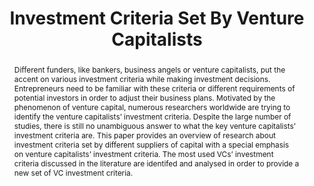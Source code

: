 ---
layout: article
comments: true
title: Investment Criteria Set By Venture Capitalists
excerpt: A review of the existing literature on VC investment criteria; the most significant factors in investment decisions are identified.
link: http://hrcak.srce.hr/file/221353
source: Econviews, August 2015
authors:
  - name: Marija Šimić
    affiliation: University of Split
abstract: Different funders, like bankers, business angels or venture capitalists, put the accent on various investment criteria while making investment decisions. Entrepreneurs need to be familiar with these criteria or different requirements of potential investors in order to adjust their business plans. Motivated by the phenomenon of venture capital, numerous researchers worldwide are trying to identify the venture capitalists’ investment criteria. Despite the large number of studies, there is still no unambiguous answer to what the key venture capitalists’ investment criteria are. This paper provides an overview of research about investment criteria set by different suppliers of capital with a special emphasis on venture capitalists’ investment criteria.  The most used VCs’ investment criteria discussed in the literature are identifed and analysed in order to provide a new set of VC investment criteria.
---